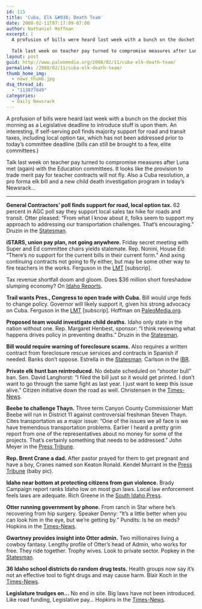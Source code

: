 ```yaml
---
id: 115
title: 'Cuba, Elk &#038; Death Team'
date: 2008-02-11T07:17:09-07:00
author: Nathaniel Hoffman
excerpt: |
  A profusion of bills were heard last week with a bunch on the docket this morning as a Legislative deadline to introduce stuff is upon them. An interesting, if self-serving poll finds majority support for road and transit taxes, including local option tax, which has not been addressed prior to today's committee deadline (bills can still be brought to a few, elite committees.)
  
  Talk last week on teacher pay turned to compromise measures after Luna met (again) with the Education committees. It looks like the provision to trade merit pay for teacher contracts will not fly. Also a Cuba resolution, a pro forma elk bill and a new child death investigation program in today's <a href="http://www.paleomedia.org/2008/02/11/cuba-elk-death-team/">Newsrack...</a> [CHECK BACK AT LUNCH FOR MORE LINKS]
layout: post
guid: http://www.paleomedia.org/2008/02/11/cuba-elk-death-team/
permalink: /2008/02/11/cuba-elk-death-team/
thumb_home_img:
  - news_thumb.jpg
dsq_thread_id:
  - "113877049"
categories:
  - Daily Newsrack
---
```

A profusion of bills were heard last week with a bunch on the docket this morning as a Legislative deadline to introduce stuff is upon them. An interesting, if self-serving poll finds majority support for road and transit taxes, including local option tax, which has not been addressed prior to today&#8217;s committee deadline (bills can still be brought to a few, elite committees.)

Talk last week on teacher pay turned to compromise measures after Luna met (again) with the Education committees. It looks like the provision to trade merit pay for teacher contracts will not fly. Also a Cuba resolution, a pro forma elk bill and a new child death investigation program in today&#8217;s Newsrack&#8230;

* * *

**General Contractors&#8217; poll finds support for road, local option tax.** 62 percent in AGC poll say they support local sales tax hike for roads and transit. Otter pleased: &#8220;From what I know about it, folks seem to support my approach to addressing our transportation challenges. That&#8217;s encouraging.&#8221; Druzin in the [Statesman](http://www.idahostatesman.com/idahopolitics/story/291442.html).

**iSTARS, union pay plan, not going anywhere.** Friday secret meeting with Super and Ed committee chairs yields stalemate. Rep. Nonini, House Ed: &#8220;There&#8217;s no support for the current bills in their current form.&#8221; And axing continuing contracts not going to fly either, but may be some other way to fire teachers in the works. Ferguson in the [LMT](http://www.lmtribune.com/story/northwest/14666/) [subscrip].

Tax revenue shortfall doom and gloom. Does $36 million short foreshadow slumping economy? On [Idaho Reports](http://idahoptv.org/idreports/irthisweek.cfm).

**Trail wants Pres., Congress to open trade with Cuba.** Bill would urge feds to change policy. Governor will likely support it, given his strong advocacy on Cuba. Ferguson in the [LMT](http://www.lmtribune.com/story/northwest/14680/) [subscrip]. Hoffman on [PaleoMedia.org](http://www.paleomedia.org/2008/02/10/trail-to-introduce-cuba-memorial/).

**Proposed team would investigate child deaths.** Idaho only state in the nation without one. Rep. Margaret Henbest, sponsor: &#8220;I think reviewing what happens drives policy in preventing deaths.&#8221; Druzin in the [Statesman](http://www.idahostatesman.com/idahopolitics/story/290520.html).

**Bill would require warning of foreclosure scams.** Also requires a written contract from foreclosure rescue services and contracts in Spanish if needed. Banks don&#8217;t oppose. Estrella in the [Statesman](http://www.idahostatesman.com/idahopolitics/story/290522.html). Carlson in the [IBR](http://www.idahobusiness.net/archive.htm/2008/02/08/Foreclosure-rescue-scams-targeted-by-Idaho-Senate-bill).

**Private elk hunt ban reintroduced.** No debate scheduled on &#8220;shooter bull&#8221; ban. Sen. David Langhorst: &#8220;I filed the bill just so it would get printed. I don&#8217;t want to go through the same fight as last year. I just want to keep this issue alive.&#8221; Citizen initiative down the road as well. Christensen in the [Times-News](http://www.magicvalley.com/articles/2008/02/11/news/local_state/130597.txt).

**Beebe to challenge Thayn.** Three term Canyon County Commissioner Matt Beebe will run in District 11 against controversial freshman Steven Thayn. Cites transportation as a major issue: “One of the issues we all face is we have tremendous transportation problems. Earlier I heard a pretty grim report from one of the representatives about no money for some of the projects. That’s certainly something that needs to be addressed.” John Meyer in the [Press Tribune](http://www.idahopress.com/?id=3733).

**Rep. Brent Crane a dad.** After pastor prayed for them to get pregnant and have a boy, Cranes named son Keaton Ronald. Kendel Murrant in the [Press Tribune](http://www.idahopress.com/?id=3711) (baby pic).

**Idaho near bottom at protecting citizens from gun violence.** Brady Campaign report ranks Idaho low on most gun laws. Local law enforcement feels laws are adequate. Rich Greene in the [South Idaho Press](http://www.southidahopress.com/articles/2008/02/09/news/local/9689gunlaws.txt).

**Otter running government by phone.** From ranch in Star where he&#8217;s recovering from hip surgery. Speaker Denny: &#8220;It&#8217;s a little better when you can look him in the eye, but we&#8217;re getting by.&#8221; Pundits: Is he on meds? Hopkins in the [Times-News](http://www.magicvalley.com/articles/2008/02/10/news/local_state/130511.txt).

**Gwartney provides insight into Otter admin.** Two millionaires living a cowboy fantasy. Lengthy profile of Otter&#8217;s head of Admin, who works for free. They ride together. Trophy wives. Look to private sector. Popkey in the [Statesman](http://www.idahostatesman.com/localnews/story/291426.html).

**36 Idaho school districts do random drug tests.** Health groups now say it&#8217;s not an effective tool to fight drugs and may cause harm. Blair Koch in the [Times-News](http://www.magicvalley.com/articles/2008/02/11/news/local_state/130593.txt).

**Legislature trudges on&#8230;** No end in site. Big laws have not been introduced. Like road funding, Legislative pay&#8230; Hopkins in the [Times-News](http://www.magicvalley.com/articles/2008/02/10/news/local_state/130553.txt).